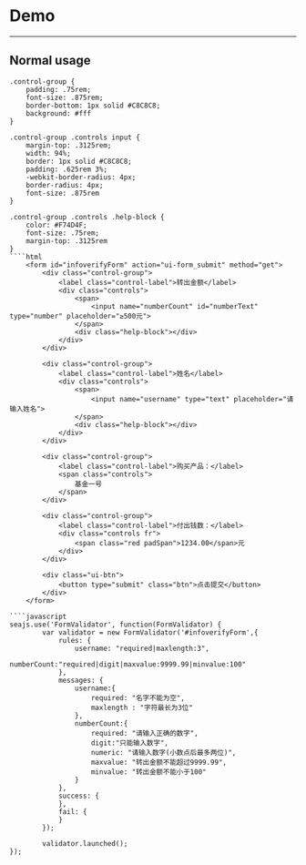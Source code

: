 # Demo

---

## Normal usage
````style
.control-group {
    padding: .75rem;
    font-size: .875rem;
    border-bottom: 1px solid #C8C8C8;
    background: #fff
}

.control-group .controls input {
    margin-top: .3125rem;
    width: 94%;
    border: 1px solid #C8C8C8;
    padding: .625rem 3%;
    -webkit-border-radius: 4px;
    border-radius: 4px;
    font-size: .875rem
}

.control-group .controls .help-block {
    color: #F74D4F;
    font-size: .75rem;
    margin-top: .3125rem
}
````html
    <form id="infoverifyForm" action="ui-form_submit" method="get">
        <div class="control-group">
            <label class="control-label">转出金额</label>
            <div class="controls">
                <span>
                    <input name="numberCount" id="numberText" type="number" placeholder="≥500元">    
                </span>
                <div class="help-block"></div>
            </div>
        </div>

        <div class="control-group">
            <label class="control-label">姓名</label>
            <div class="controls">
                <span>
                    <input name="username" type="text" placeholder="请输入姓名">    
                </span>
                <div class="help-block"></div>
            </div>
        </div>

        <div class="control-group">
            <label class="control-label">购买产品：</label>
            <span class="controls">
                基金一号
            </span>
        </div>

        <div class="control-group">
            <label class="control-label">付出钱数：</label>
            <div class="controls fr">
                <span class="red padSpan">1234.00</span>元
            </div>
        </div>

        <div class="ui-btn">
            <button type="submit" class="btn">点击提交</button>
        </div>
    </form>

````javascript
seajs.use('FormValidator', function(FormValidator) {
	    var validator = new FormValidator('#infoverifyForm',{
            rules: {
                username: "required|maxlength:3",
                numberCount:"required|digit|maxvalue:9999.99|minvalue:100"
            },
            messages: {
                username:{
                    required: "名字不能为空",
                    maxlength : "字符最长为3位"
                },
                numberCount:{
                    required: "请输入正确的数字",
                    digit:"只能输入数字",
                    numeric: "请输入数字(小数点后最多两位)",
                    maxvalue: "转出金额不能超过9999.99",
                    minvalue: "转出金额不能小于100"
                }
            },
            success: {
            },
            fail: {
            }
        });

        validator.launched();
});
````
